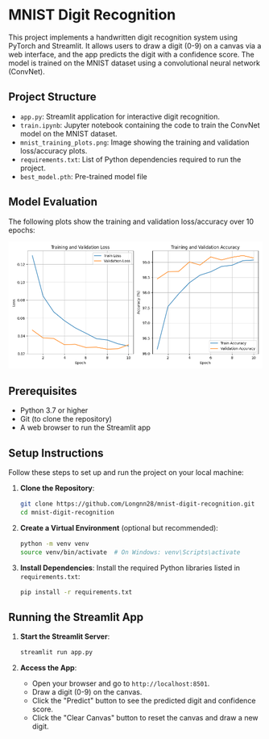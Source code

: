 # MNIST Digit Recognition

This project implements a handwritten digit recognition system using PyTorch and Streamlit. It allows users to draw a digit (0-9) on a canvas via a web interface, and the app predicts the digit with a confidence score. The model is trained on the MNIST dataset using a convolutional neural network (ConvNet).

## Project Structure
- `app.py`: Streamlit application for interactive digit recognition.
- `train.ipynb`: Jupyter notebook containing the code to train the ConvNet model on the MNIST dataset.
- `mnist_training_plots.png`: Image showing the training and validation loss/accuracy plots.
- `requirements.txt`: List of Python dependencies required to run the project.
- `best_model.pth`: Pre-trained model file

## Model Evaluation
The following plots show the training and validation loss/accuracy over 10 epochs:

![Model Evaluation](mnist_training_plots.png)
## Prerequisites
- Python 3.7 or higher
- Git (to clone the repository)
- A web browser to run the Streamlit app

## Setup Instructions
Follow these steps to set up and run the project on your local machine:

1. **Clone the Repository**:
   ```bash
   git clone https://github.com/Longnn28/mnist-digit-recognition.git
   cd mnist-digit-recognition
   ```

2. **Create a Virtual Environment** (optional but recommended):
   ```bash
   python -m venv venv
   source venv/bin/activate  # On Windows: venv\Scripts\activate
   ```

3. **Install Dependencies**:
   Install the required Python libraries listed in `requirements.txt`:
   ```bash
   pip install -r requirements.txt
   ```

## Running the Streamlit App
1. **Start the Streamlit Server**:
   ```bash
   streamlit run app.py
   ```

2. **Access the App**:
   - Open your browser and go to `http://localhost:8501`.
   - Draw a digit (0-9) on the canvas.
   - Click the "Predict" button to see the predicted digit and confidence score.
   - Click the "Clear Canvas" button to reset the canvas and draw a new digit.
